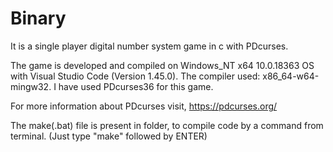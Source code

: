 <h1>Binary</h1>

It is a single player digital number system game in c with PDcurses.

The game is developed and compiled on Windows_NT x64 10.0.18363 OS with Visual Studio Code (Version 1.45.0).
The compiler used: x86_64-w64-mingw32.
I have used PDcurses36 for this game.

For more information about PDcurses visit, https://pdcurses.org/

The make(.bat) file is present in folder, to compile code by a command from terminal. 
(Just type "make" followed by ENTER)
